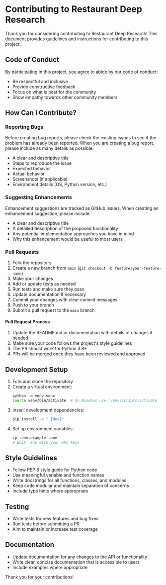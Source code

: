 # Contributing to Restaurant Deep Research

Thank you for considering contributing to Restaurant Deep Research! This document provides guidelines and instructions for contributing to this project.

## Code of Conduct

By participating in this project, you agree to abide by our code of conduct:

- Be respectful and inclusive
- Provide constructive feedback
- Focus on what is best for the community
- Show empathy towards other community members

## How Can I Contribute?

### Reporting Bugs

Before creating bug reports, please check the existing issues to see if the problem has already been reported. When you are creating a bug report, please include as many details as possible:

- A clear and descriptive title
- Steps to reproduce the issue
- Expected behavior
- Actual behavior
- Screenshots (if applicable)
- Environment details (OS, Python version, etc.)

### Suggesting Enhancements

Enhancement suggestions are tracked as GitHub issues. When creating an enhancement suggestion, please include:

- A clear and descriptive title
- A detailed description of the proposed functionality
- Any potential implementation approaches you have in mind
- Why this enhancement would be useful to most users

### Pull Requests

1. Fork the repository
2. Create a new branch from `main` (`git checkout -b feature/your-feature-name`)
3. Make your changes
4. Add or update tests as needed
5. Run tests and make sure they pass
6. Update documentation if necessary
7. Commit your changes with clear commit messages
8. Push to your branch
9. Submit a pull request to the `main` branch

#### Pull Request Process

1. Update the README.md or documentation with details of changes if needed
2. Make sure your code follows the project's style guidelines
3. The PR should work for Python 3.8+
4. PRs will be merged once they have been reviewed and approved

## Development Setup

1. Fork and clone the repository
2. Create a virtual environment:
   ```bash
   python -m venv venv
   source venv/bin/activate  # On Windows use `venv\Scripts\activate`
   ```
3. Install development dependencies:
   ```bash
   pip install -e ".[dev]"
   ```
4. Set up environment variables:
   ```bash
   cp .env.example .env
   # Edit .env with your API keys
   ```

## Style Guidelines

- Follow PEP 8 style guide for Python code
- Use meaningful variable and function names
- Write docstrings for all functions, classes, and modules
- Keep code modular and maintain separation of concerns
- Include type hints where appropriate

## Testing

- Write tests for new features and bug fixes
- Run tests before submitting a PR
- Aim to maintain or increase test coverage

## Documentation

- Update documentation for any changes to the API or functionality
- Write clear, concise documentation that is accessible to users
- Include examples where appropriate

Thank you for your contributions!
